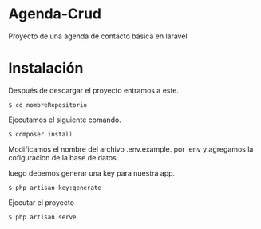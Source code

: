 # Agenda-Crud
Proyecto de una agenda de contacto básica en laravel


# Instalación

Después de descargar el proyecto entramos a este.

  `$ cd nombreRepositorio`

Ejecutamos el siguiente comando.

  `$ composer install`

Modificamos el nombre del archivo .env.example. por .env y agregamos la cofiguracion de la base de datos.

luego  debemos generar una key para nuestra app.

  `$ php artisan key:generate`

Ejecutar el proyecto 

  `$ php artisan serve`


